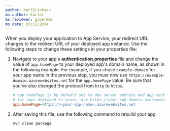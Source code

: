 ```yaml
---
author: KarlErickson
ms.author: karler
ms.reviewer: givermei
ms.date: 03/11/2024
---
```


When you deploy your application to App Service, your redirect URL changes to the redirect URL of your deployed app instance. Use the following steps to change these settings in your properties file:

1. Navigate to your app's **authentication.properties** file and change the value of `app.homePage` to your deployed app's domain name, as shown in the following example. For example, if you chose `example-domain` for your app name in the previous step, you must now use `https://example-domain.azurewebsites.net` for the `app.homePage` value. Be sure that you've also changed the protocol from `http` to `https`.

   ```ini
   # app.homePage is by default set to dev server address and app context path on the server
   # for apps deployed to azure, use https://your-sub-domain.azurewebsites.net
   app.homePage=https://<your-app-name>.azurewebsites.net
   ```

1. After saving this file, use the following command to rebuild your app:

   ```bash
   mvn clean package
   ```
